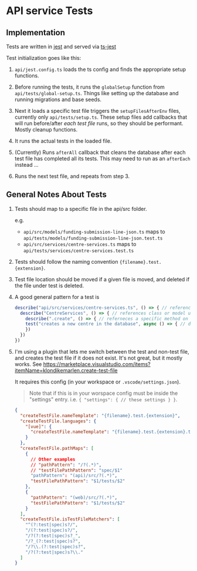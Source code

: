 # API service Tests

## Implementation

Tests are written in [jest](https://jestjs.io/docs/getting-started) and served via [ts-jest](https://kulshekhar.github.io/ts-jest/docs/)

Test initialization goes like this:

1. `api/jest.config.ts` loads the ts config and finds the appropriate setup functions.

2. Before running the tests, it runs the `globalSetup` function from `api/tests/global-setup.ts`. Things like setting up the database and running migrations and base seeds.

3. Next it loads a specific test file triggers the `setupFilesAfterEnv` files, currently only `api/tests/setup.ts`. These setup files add callbacks that will run before/after _each test file_ runs, so they should be performant. Mostly cleanup functions.

4. It runs the actual tests in the loaded file.

5. (Currently) Runs `afterAll` callback that cleans the database after each test file has completed all its tests. This may need to run as an `afterEach` instead ...

6. Runs the next test file, and repeats from step 3.

## General Notes About Tests

1. Tests should map to a specific file in the api/src folder.

   e.g.

   - `api/src/models/funding-submission-line-json.ts` maps to `api/tests/models/funding-submission-line-json.test.ts`
   - `api/src/services/centre-services.ts` maps to `api/tests/services/centre-services.test.ts`

2. Tests should follow the naming convention `{filename}.test.{extension}`.
3. Test file location should be moved if a given file is moved, and deleted if the file under test is deleted.
4. A good general pattern for a test is
   ```typescript
   describe("api/src/services/centre-services.ts", () => { // references file under test
     describe("CentreServices", () => { // references class or model under test
       describe(".create", () => { // referneces a specific method on the class or model
       test("creates a new centre in the database", async () => { // descriptive message about the specific behaviour under test
       })
     })
   })
   ```
5. I'm using a plugin that lets me switch between the test and non-test file, and creates the test file if it does not exist. It's not great, but it mostly works. See https://marketplace.visualstudio.com/items?itemName=klondikemarlen.create-test-file

   It requires this config (in your workspace or `.vscode/settings.json`).

   > Note that if this is in your worspace config must be inside the "settings" entry. i.e. `{ "settings": { // these settings } }`.

   ```json
   {
     "createTestFile.nameTemplate": "{filename}.test.{extension}",
     "createTestFile.languages": {
       "[vue]": {
         "createTestFile.nameTemplate": "{filename}.test.{extension}.ts"
       }
     },
     "createTestFile.pathMaps": [
       {
         // Other examples
         // "pathPattern": "/?(.*)",
         // "testFilePathPattern": "spec/$1"
         "pathPattern": "(api)/src/?(.*)",
         "testFilePathPattern": "$1/tests/$2"
       },
       {
         "pathPattern": "(web)/src/?(.*)",
         "testFilePathPattern": "$1/tests/$2"
       }
     ],
     "createTestFile.isTestFileMatchers": [
       "^(?:test|spec)s?/",
       "/(?:test|spec)s?/",
       "/?(?:test|spec)s?_",
       "/?_(?:test|spec)s?",
       "/?\\.(?:test|spec)s?",
       "/?(?:test|spec)s?\\."
     ]
   }
   ```
